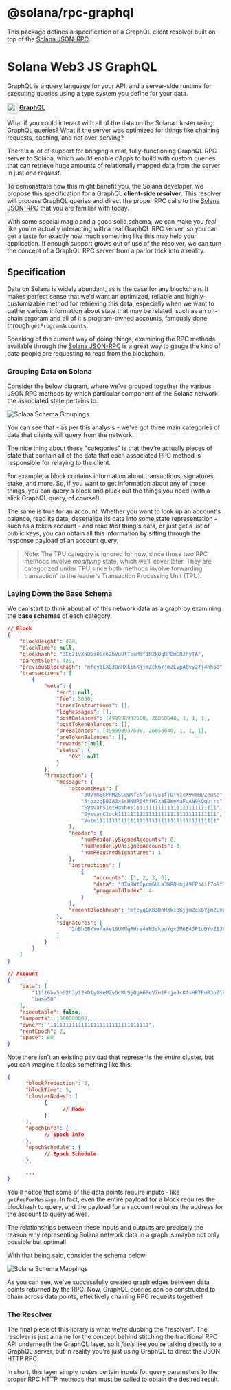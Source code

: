 # @solana/rpc-graphql

This package defines a specification of a GraphQL client resolver built on top
of the [Solana JSON-RPC](https://docs.solana.com/api/http).

# Solana Web3 JS GraphQL

GraphQL is a query language for your API, and a server-side runtime for
executing queries using a type system you define for your data.

<img src="https://upload.wikimedia.org/wikipedia/commons/thumb/1/17/GraphQL_Logo.svg/1024px-GraphQL_Logo.svg.png?20161105194737" alt="graphql-icon" width="24" align="center"/> [**GraphQL**](https://graphql.org/learn/)

What if you could interact with all of the data on the Solana cluster using
GraphQL queries? What if the server was optimized for things like chaining
requests, caching, and not over-serving?

There's a lot of support for bringing a real, fully-functioning GraphQL RPC
server to Solana, which would enable dApps to build with custom queries that
can retrieve huge amounts of relationally mapped data from the server in just
_one request_.

To demonstrate how this might benefit you, the Solana developer, we propose
this specification for a GraphQL **client-side resolver**. This resolver will
process GraphQL queries and direct the proper RPC calls to the
[Solana JSON-RPC](https://docs.solana.com/api/http)
that you are familiar with today.

With some special magic and a good solid schema, we can make you _feel_ like
you're actually interacting with a real GraphQL RPC server, so you can get a
taste for exactly how much something like this may help your application.
If enough support grows out of use of the resolver, we can turn the concept of
a GraphQL RPC server from a parlor trick into a reality.

## Specification

Data on Solana is widely abundant, as is the case for any blockchain. It makes
perfect sense that we'd want an optimized, reliable and highly-customizable
method for retrieving this data, especially when we want to gather various
information about state that may be related, such as an on-chain prgoram and
all of it's program-owned accounts, famously done through `getProgramAccounts`.

Speaking of the current way of doing things, examining the RPC methods
available through the
[Solana JSON-RPC](https://docs.solana.com/api/http)
is a great way to gauge the kind of data people are requesting to read from the
blockchain.

### Grouping Data on Solana

Consider the below diagram, where we've grouped together the various JSON RPC
methods by which particular component of the Solana network the associated
state pertains to.

![Solana Schema Groupings](docs/schema-groupings.jpg)

You can see that - as per this analysis - we've got three main categories of
data that clients will query from the network.

The nice thing about these "categories" is that they're actually pieces of
state that contain all of the data that each associated RPC method is
responsible for relaying to the client.

For example, a block contains information about transactions, signatures,
stake, and more. So, if you want to get information about any of those things,
you can query a block and pluck out the things you need (with a slick GraphQL
query, of course!).

The same is true for an account. Whether you want to look up an account's
balance, read its data, deserialize its data into some state representation
\- such as a token account - and read _that_ thing's data, or just get a list
of public keys, you can obtain all this information by sifting through the
response payload of an account query.

> Note: The TPU category is ignored for now, since those two RPC methods
> involve _modifying_ state, which we'll cover later. They are categorized
> under TPU since both methods involve forwarding transaction' to the leader's
> Transaction Processing Unit (TPU).

### Laying Down the Base Schema

We can start to think about all of this network data as a graph by examining
the **base schemas** of each category.

```json
// Block
{
    "blockHeight": 428,
    "blockTime": null,
    "blockhash": "3Eq21vXNB5s86c62bVuUfTeaMif1N2kUqRPBmGRJhyTA",
    "parentSlot": 429,
    "previousBlockhash": "mfcyqEXB3DnHXki6KjjmZck6YjmZLvpAByy2fj4nh6B",
    "transactions": [
        {
            "meta": {
                "err": null,
                "fee": 5000,
                "innerInstructions": [],
                "logMessages": [],
                "postBalances": [499998932500, 26858640, 1, 1, 1],
                "postTokenBalances": [],
                "preBalances": [499998937500, 26858640, 1, 1, 1],
                "preTokenBalances": [],
                "rewards": null,
                "status": {
                    "Ok": null
                }
            },
            "transaction": {
                "message": {
                    "accountKeys": [
                        "3UVYmECPPMZSCqWKfENfuoTv51fTDTWicX9xmBD2euKe",
                        "AjozzgE83A3x1sHNUR64hfH7zaEBWeMaFuAN9kQgujrc",
                        "SysvarS1otHashes111111111111111111111111111",
                        "SysvarC1ock11111111111111111111111111111111",
                        "Vote111111111111111111111111111111111111111"
                    ],
                    "header": {
                        "numReadonlySignedAccounts": 0,
                        "numReadonlyUnsignedAccounts": 3,
                        "numRequiredSignatures": 1
                    },
                    "instructions": [
                        {
                            "accounts": [1, 2, 3, 0],
                            "data": "37u9WtQpcm6ULa3WRQHmj49EPs4if7o9f1jSRVZpm2dvihR9C8jY4NqEwXUbLwx15HBSNcP1",
                            "programIdIndex": 4
                        }
                    ],
                    "recentBlockhash": "mfcyqEXB3DnHXki6KjjmZck6YjmZLvpAByy2fj4nh6B"
                },
                "signatures": [
                    "2nBhEBYYvfaAe16UMNqRHre4YNSskvuYgx3M6E4JP1oDYvZEJHvoPzyUidNgNX5r9sTyN1J9UxtbCXy2rqYcuyuv"
                ]
            }
        }
    ]
}
```

```json
// Account
{
    "data": [
        "11116bv5nS2h3y12kD1yUKeMZvGcKLSjQgX6BeV7u1FrjeJcKfsHRTPuR3oZ1EioKtYGiYxpxMG5vpbZLsbcBYBEmZZcMKaSoGx9JZeAuWf",
        "base58"
    ],
    "executable": false,
    "lamports": 1000000000,
    "owner": "11111111111111111111111111111111",
    "rentEpoch": 2,
    "space": 80
}
```

Note there isn't an existing payload that represents the _entire_ cluster,
but you can imagine it looks something like this:

```json
{
      "blockProduction": 5,
      "blockTime": 5,
      "clusterNodes": [
            {
                  // Node
            }
      ],
      "epochInfo": {
            // Epoch Info
      },
      "epochSchedule": {
            // Epoch Schedule
      },

      ...
}
```

You'll notice that some of the data points require inputs - like
`getFeeForMessage`. In fact, even the entire payload for a block requires
the blockhash to query, and the payload for an account requires the address
for the account to query as well.

The relationships between these inputs and outputs are precisely the reason why
representing Solana network data in a graph is maybe not only possible but optimal!

With that being said, consider the schema below:

![Solana Schema Mappings](docs/schema.jpg)

As you can see, we've successfully created graph edges between data points
returned by the RPC. Now, GraphQL queries can be constructed to chain across
data points, effectively chaining RPC requests together!

### The Resolver

The final piece of this library is what we're dubbing the "resolver". The
resolver is just a name for the concept behind stitching the traditional RPC
API underneath the GraphQL layer, so it _feels_ like you're talking directly
to a GraphQL server, but in reality you're just using GraphQL to direct the
JSON HTTP RPC.

In short, this layer simply routes certain inputs for query parameters to the
proper RPC HTTP methods that must be called to obtain the desired result.
